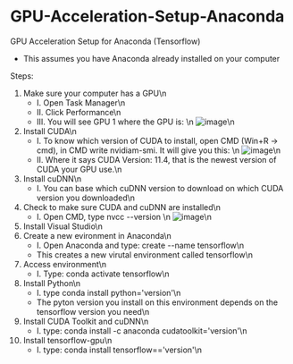 # GPU-Acceleration-Setup-Anaconda
GPU Acceleration Setup for Anaconda (Tensorflow)

* This assumes you have Anaconda already installed on your computer

Steps:
1) Make sure your computer has a GPU\n
    * I. Open Task Manager\n
    * II. Click Performance\n
    * III. You will see GPU 1 where the GPU is: \n
    ![image](https://user-images.githubusercontent.com/54815820/140799800-048e83fb-8dfe-4ae0-b81f-d283c478010b.png)\n
2) Install CUDA\n
    * I. To know which version of CUDA to install, open CMD (Win+R -> cmd), in CMD write nvidiam-smi. It will give you this: \n
    ![image](https://user-images.githubusercontent.com/54815820/140800610-a6c2bc94-7d1b-4914-a75c-29fe762e2186.png)\n
    * II. Where it says CUDA Version: 11.4, that is the newest version of CUDA your GPU use.\n
3) Install cuDNN\n
    * I. You can base which cuDNN version to download on which CUDA version you downloaded\n
4) Check to make sure CUDA and cuDNN are installed\n
    * I. Open CMD, type nvcc --version \n
    ![image](https://user-images.githubusercontent.com/54815820/140802208-5088f9d3-790d-4174-bcf7-758c59938174.png)\n
5) Install Visual Studio\n
6) Create a new evironment in Anaconda\n
    * I. Open Anaconda and type: create --name tensorflow\n
    * This creates a new virutal environment called tensorflow\n
7) Access environment\n
    * I. Type: conda activate tensorflow\n
8) Install Python\n
    * I. type conda install python='version'\n
    * The pyton version you install on this environment depends on the tensorflow version you need\n
9) Install CUDA Toolkit and cuDNN\n
    * I. type: conda install -c anaconda cudatoolkit='version'\n
10) Install tensorflow-gpu\n
    * I. type: conda install tensorflow=='version'\n
